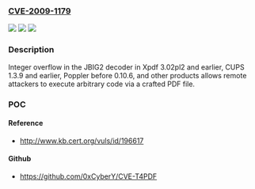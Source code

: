 ### [CVE-2009-1179](https://cve.mitre.org/cgi-bin/cvename.cgi?name=CVE-2009-1179)
![](https://img.shields.io/static/v1?label=Product&message=n%2Fa&color=blue)
![](https://img.shields.io/static/v1?label=Version&message=n%2Fa&color=blue)
![](https://img.shields.io/static/v1?label=Vulnerability&message=n%2Fa&color=brighgreen)

### Description

Integer overflow in the JBIG2 decoder in Xpdf 3.02pl2 and earlier, CUPS 1.3.9 and earlier, Poppler before 0.10.6, and other products allows remote attackers to execute arbitrary code via a crafted PDF file.

### POC

#### Reference
- http://www.kb.cert.org/vuls/id/196617

#### Github
- https://github.com/0xCyberY/CVE-T4PDF

